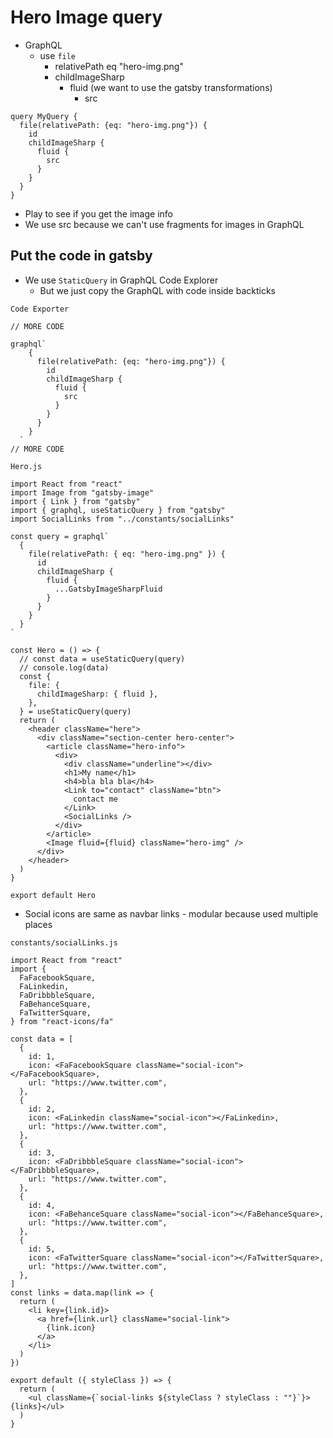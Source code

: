 # Hero Image query
* GraphQL
    - use `file`
        + relativePath eq "hero-img.png"
        + childImageSharp
            * fluid (we want to use the gatsby transformations)
                - src

```
query MyQuery {
  file(relativePath: {eq: "hero-img.png"}) {
    id
    childImageSharp {
      fluid {
        src
      }
    }
  }
}
```

* Play to see if you get the image info
* We use src because we can't use fragments for images in GraphQL

## Put the code in gatsby
* We use `StaticQuery` in GraphQL Code Explorer
    - But we just copy the GraphQL with code inside backticks

`Code Exporter`

```
// MORE CODE

graphql`
    {
      file(relativePath: {eq: "hero-img.png"}) {
        id
        childImageSharp {
          fluid {
            src
          }
        }
      }
    }
  `
// MORE CODE
```

`Hero.js`

```
import React from "react"
import Image from "gatsby-image"
import { Link } from "gatsby"
import { graphql, useStaticQuery } from "gatsby"
import SocialLinks from "../constants/socialLinks"

const query = graphql`
  {
    file(relativePath: { eq: "hero-img.png" }) {
      id
      childImageSharp {
        fluid {
          ...GatsbyImageSharpFluid
        }
      }
    }
  }
`

const Hero = () => {
  // const data = useStaticQuery(query)
  // console.log(data)
  const {
    file: {
      childImageSharp: { fluid },
    },
  } = useStaticQuery(query)
  return (
    <header className="here">
      <div className="section-center hero-center">
        <article className="hero-info">
          <div>
            <div className="underline"></div>
            <h1>My name</h1>
            <h4>bla bla bla</h4>
            <Link to="contact" className="btn">
              contact me
            </Link>
            <SocialLinks />
          </div>
        </article>
        <Image fluid={fluid} className="hero-img" />
      </div>
    </header>
  )
}

export default Hero
```

* Social icons are same as navbar links - modular because used multiple places

`constants/socialLinks.js`

```
import React from "react"
import {
  FaFacebookSquare,
  FaLinkedin,
  FaDribbbleSquare,
  FaBehanceSquare,
  FaTwitterSquare,
} from "react-icons/fa"

const data = [
  {
    id: 1,
    icon: <FaFacebookSquare className="social-icon"></FaFacebookSquare>,
    url: "https://www.twitter.com",
  },
  {
    id: 2,
    icon: <FaLinkedin className="social-icon"></FaLinkedin>,
    url: "https://www.twitter.com",
  },
  {
    id: 3,
    icon: <FaDribbbleSquare className="social-icon"></FaDribbbleSquare>,
    url: "https://www.twitter.com",
  },
  {
    id: 4,
    icon: <FaBehanceSquare className="social-icon"></FaBehanceSquare>,
    url: "https://www.twitter.com",
  },
  {
    id: 5,
    icon: <FaTwitterSquare className="social-icon"></FaTwitterSquare>,
    url: "https://www.twitter.com",
  },
]
const links = data.map(link => {
  return (
    <li key={link.id}>
      <a href={link.url} className="social-link">
        {link.icon}
      </a>
    </li>
  )
})

export default ({ styleClass }) => {
  return (
    <ul className={`social-links ${styleClass ? styleClass : ""}`}>{links}</ul>
  )
}
```

